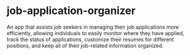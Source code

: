 # job-application-organizer
An app that assists job seekers in managing their job applications more efficiently, allowing individuals to easily monitor where they have applied, track the status of applications, customize their resumes for different positions, and keep all of their job-related information organized.
